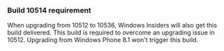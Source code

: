 ### Build 10514 requirement
When upgrading from 10512 to 10536, Windows Insiders will also get this build delivered. This build is required to overcome an upgrading issue in 10512. Upgrading from Windows Phone 8.1 won't trigger this build.
